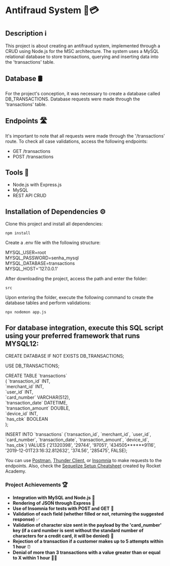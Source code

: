 Antifraud System 🚫💳
=====================

Description ℹ️
--------------

This project is about creating an antifraud system, implemented through a CRUD using Node.js for the MSC architecture. The system uses a MySQL relational database to store transactions, querying and inserting data into the 'transactions' table.

Database 🛢️
------------

For the project's conception, it was necessary to create a database called DB\_TRANSACTIONS. Database requests were made through the 'transactions' table.

Endpoints 🛣️
-------------

It's important to note that all requests were made through the '/transactions' route. To check all case validations, access the following endpoints:

*   GET /transactions
*   POST /transactions

Tools 🧰
--------

*   Node.js with Express.js
*   MySQL
*   REST API CRUD

Installation of Dependencies ⚙️
-------------------------------

Clone this project and install all dependencies:

`npm install`

Create a .env file with the following structure:

MYSQL\_USER=root  
MYSQL\_PASSWORD=senha\_mysql    
MYSQL\_DATABASE=transactions  
MYSQL\_HOST='127.0.0.1'  
    

After downloading the project, access the path and enter the folder:

`src`

Upon entering the folder, execute the following command to create the database tables and perform validations:

`npx nodemon app.js`

For database integration, execute this SQL script using your preferred framework that runs MYSQL12:
---------------------------------------------------------------------------------------------------

CREATE DATABASE IF NOT EXISTS DB\_TRANSACTIONS;  

USE DB\_TRANSACTIONS;  

CREATE TABLE \`transactions\`   
(
    \`transaction\_id\` INT,  
    \`merchant\_id\` INT,  
    \`user\_id\` INT,  
    \`card\_number\` VARCHAR(512),  
    \`transaction\_date\` DATETIME,  
    \`transaction\_amount\` DOUBLE,  
    \`device\_id\` INT,  
    \`has\_cbk\` BOOLEAN  
);

INSERT INTO \`transactions\` (\`transaction\_id\`, \`merchant\_id\`, \`user\_id\`, \`card\_number\`, \`transaction\_date\`, \`transaction\_amount\`, \`device\_id\`, \`has\_cbk\`) VALUES
    ('21320398', '29744', '97051', '434505\*\*\*\*\*\*9116', '2019-12-01T23:16:32.812632', '374.56', '285475', FALSE);
    

You can use [Postman](https://www.postman.com/), [Thunder Client](https://www.thunderclient.com/), or [Insomnia](https://insomnia.rest/) to make requests to the endpoints. Also, check the [Sequelize Setup Cheatsheet](https://bootcamp.rocketacademy.co/4-backend-structure/4.1-orm-sequelize/4.1.9-sequelize-setup-cheatsheet) created by Rocket Academy.

### Project Achievements 🏆

*   **Integration with MySQL and Node.js** 🚀
*   **Rendering of JSON through Express** 🎨
*   **Use of Insomnia for tests with POST and GET** 🧪
*   **Validation of each field (whether filled or not, returning the suggested response)** ✅
*   **Validation of character size sent in the payload by the 'card\_number' key (if a card number is sent without the standard number of characters for a credit card, it will be denied)** 📏
*   **Rejection of a transaction if a customer makes up to 5 attempts within 1 hour** ⏰
*   **Denial of more than 3 transactions with a value greater than or equal to X within 1 hour** 🚫💸

